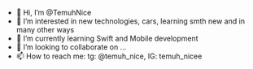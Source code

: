 - 👋 Hi, I’m @TemuhNice
- 👀 I’m interested in new technologies, cars, learning smth new and in many other ways
- 🌱 I’m currently learning Swift and Mobile development
- 💞️ I’m looking to collaborate on ...
- 📫 How to reach me: tg: @temuh_nice, IG: temuh_nicee

<!---
TemuhNice/TemuhNice is a ✨ special ✨ repository because its `README.md` (this file) appears on your GitHub profile.
You can click the Preview link to take a look at your changes.
--->
